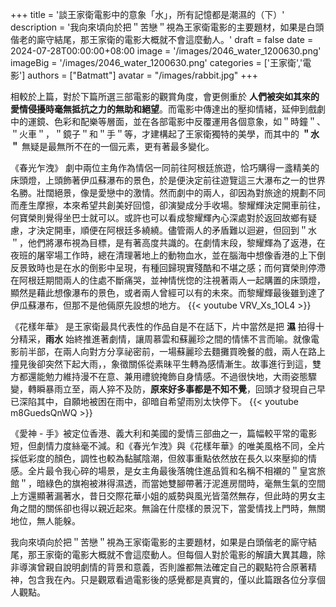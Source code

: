 +++
title = '談王家衛電影中的意象「水」，所有記憶都是潮濕的（下）'
description = '我向來頃向於把＂苦戀＂視為王家衛電影的主要題材，如果是白頭偕老的廝守結尾，那王家衛的電影大概就不會這麼動人。'
draft = false
date = 2024-07-28T00:00:00+08:00
image = '/images/2046_water_1200630.png'
imageBig = '/images/2046_water_1200630.png'
categories = ['王家衛','電影']
authors = ["Batmatt"]
avatar = "/images/rabbit.jpg"
+++

相較於上篇，對於下篇所選三部電影的觀賞角度，會更側重於 **人們被突如其來的愛情侵擾時毫無抵抗之力的無助和絕望**。而電影中傳達出的壓抑情緒，延伸到戲劇中的運鏡、色彩和配樂等層面，並在各部電影中反覆運用各個意象，如＂時鐘＂、＂火車＂，＂鏡子＂和＂手＂等，才建構起了王家衛獨特的美學，而其中的 **＂水＂** 無疑是最無所不在的一個元素，更有著最多變化。

《春光乍洩》 劇中兩位主角作為情侶一同前往阿根廷旅遊，恰巧購得一盞精美的床頭燈，上頭飾著伊瓜蘇瀑布的景色，於是便決定前往遊覽這三大瀑布之一的世界名勝。壯闊絕景，像是愛戀中的激情。然而劇中的兩人，卻因為對旅途的規劃不同而產生摩擦，本來希望共創美好回憶，卻演變成分手收場。黎耀輝決定開車前往，何寶榮則覺得坐巴士就可以。或許也可以看成黎耀輝內心深處對於返回故鄉有疑慮，才決定開車，順便在阿根廷多繞繞。儘管兩人的矛盾難以迴避，但回到＂水＂，他們將瀑布視為目標，是有著高度共識的。在劇情末段，黎耀輝為了返港，在夜班的屠宰場工作時，總在清理著地上的動物血水，並在腦海中想像香港的上下倒反景致時也是在水的倒影中呈現，有種回歸現實殘酷和不堪之感；而何寶榮則停滯在阿根廷期間兩人的住處不斷痛哭，並神情恍惚的注視著兩人一起購置的床頭燈，顯然是藉此想像瀑布的景色，或者兩人曾經可以有的未來。而黎耀輝最後雖到達了伊瓜蘇瀑布，但那不是他倆原先設想的地方。
{{< youtube VRV_Xs_1OL4 >}}

《花樣年華》 是王家衛最具代表性的作品自是不在話下，片中當然是把 **濕** 拍得十分精采，**雨水** 始終推進著劇情，讓周慕雲和蘇麗珍之間的情愫不言而喻。就像電影前半部，在兩人向對方分享祕密前，一場蘇麗珍去麵攤買晚餐的戲，兩人在路上撞見後卻突然下起大雨，，象徵關係從素昧平生轉為感情漸生。故事進行到這，雙方都還能勉力維持漫不在意、兼用禮貌掩飾自身情感。不過很快地，大雨姿態驟變，轉瞬暴雨立至，兩人猝不及防，__原來好多事都是不知不覺__，回頭才發現自己早已深陷其中，自願地被困在雨中，卻暗自希望雨別太快停下。
{{< youtube m8GuedsQnWQ >}}

《愛神 - 手》被定位香港、義大利和美國的愛情三部曲之一，篇幅較平常的電影短，但劇情力度絲毫不減。和《春光乍洩》與《花樣年華》的唯美風格不同，全片採低彩度的顏色，調性也較為黏膩陰潮，但敘事重點依然放在長久以來壓抑的情感。全片最令我心碎的場景，是女主角最後落魄住進品質和名稱不相襯的＂皇宮旅館＂，暗綠色的旗袍被淋得濕透，而當她雙腳帶著汙泥進房間時，毫無生氣的空間上方還顯著漏著水，昔日交際花華小姐的威勢與風光皆蕩然無存，但此時的男女主角之間的關係卻也得以親近起來。無論在什麼樣的景況下，當愛情找上門時，無關地位，無人能躲。

我向來頃向於把＂苦戀＂視為王家衛電影的主要題材，如果是白頭偕老的廝守結尾，那王家衛的電影大概就不會這麼動人。但每個人對於電影的解讀大異其趣，除非導演曾親自說明劇情的背景和意義，否則誰都無法確定自己的觀點符合原著精神，包含我在內。只是觀眾看過電影後的感覺都是真實的，僅以此篇跟各位分享個人觀點。



